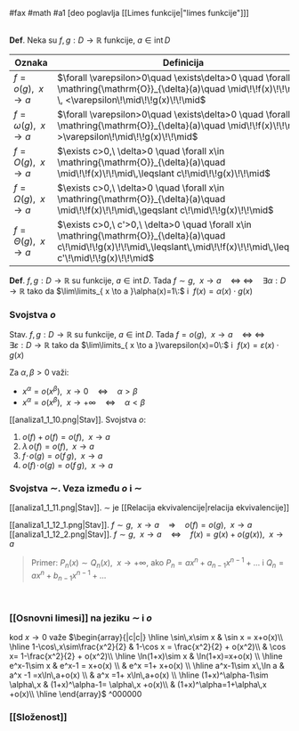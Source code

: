 #fax #math #a1 [deo poglavlja [[Limes funkcije|"limes funkcije"]]]  
$\:$

**Def**. Neka su $f,\,g:D\to\mathbb{R}$ funkcije, $a\in \mathrm{int}\, D$ 

| Oznaka                   | Definicija                                                                                                                                                                             |
| ------------------------ | -------------------------------------------------------------------------------------------------------------------------------------------------------------------------------------- |
| $f=o(g),\ \ x\to a$      | $\forall \varepsilon>0\quad \exists\delta>0 \quad \forall x\in \mathring{\mathrm{O}}_{\delta}(a)\quad \mid\!\!f(x)\!\!\mid \, <\varepsilon\!\mid\!\!g(x)\!\!\mid$                      |
| $f=\omega(g),\ \ x\to a$ | $\forall \varepsilon>0\quad \exists\delta>0 \quad \forall x\in \mathring{\mathrm{O}}_{\delta}(a)\quad \mid\!\!f(x)\!\!\mid\, >\varepsilon\!\mid\!\!g(x)\!\!\mid$                       |
| $f=O(g),\ \ x\to a$      | $\exists c>0,\ \delta>0 \quad \forall x\in \mathring{\mathrm{O}}_{\delta}(a)\quad \mid\!\!f(x)\!\!\mid\,\leqslant c\!\mid\!\!g(x)\!\!\mid$                                             |
| $f=\Omega(g),\ \ x\to a$ | $\exists c>0,\ \delta>0 \quad \forall x\in \mathring{\mathrm{O}}_{\delta}(a)\quad \mid\!\!f(x)\!\!\mid\,\geqslant c\!\mid\!\!g(x)\!\!\mid$                                             |
| $f=\Theta(g),\ \ x\to a$ | $\exists c>0,\ c'>0,\ \delta>0 \quad \forall x\in \mathring{\mathrm{O}}_{\delta}(a)\quad c\!\mid\!\!g(x)\!\!\mid\,\leqslant\,\mid\!\!f(x)\!\!\mid\,\leqslant c'\!\mid\!\!g(x)\!\!\mid$ |

**Def**. $f,\,g:D\to\mathbb{R}$ su funkcije, $a\in \mathrm{int}\, D$. Tada $f\sim g,\ \ x\to a\quad\Leftrightarrow$
$\Leftrightarrow\quad\exists\alpha:D\to \mathbb{R}$ tako da $\lim\limits_{ x \to a }\alpha(x)=1\:$ i $\ f(x)=\alpha(x)\cdot g(x)$

### Svojstva $o$
Stav. $f,\,g:D\to\mathbb{R}$ su funkcije, $a\in \mathrm{int}\, D$. Tada $f=o(g),\ \ x\to a\quad\Leftrightarrow$
$\Leftrightarrow\quad\exists\varepsilon:D\to \mathbb{R}$ tako da $\lim\limits_{ x \to a }\varepsilon(x)=0\:$ i $\ f(x)=\varepsilon(x)\cdot g(x)$

Za $\alpha,\,\beta>0$ važi:
- $x^{\alpha} = o(x^{\beta}),\ \ x\to 0\quad \Leftrightarrow\quad \alpha>\beta$
- $x^{\alpha} = o(x^{\beta}),\ \ x\to +\infty\quad \Leftrightarrow\quad \alpha<\beta$

[[analiza1_1_10.png|Stav]]. Svojstva $o$:
1. $o(f)+o(f)=o(f),\ \ x\to a$
2. $\lambda\, o(f)=o(f),\ \ x\to a$
3. $f\!\cdot\! o(g)=o(f\,g),\ \ x\to a$
4. $o(f)\!\cdot\! o(g)=o(f\,g),\ \ x\to a$

### Svojstva $\sim$. Veza između $o$ i $\sim$
[[analiza1_1_11.png|Stav]]. $\sim$ je [[Relacija ekvivalencije|relacija ekvivalencije]]

[[analiza1_1_12_1.png|Stav]]. $f\sim g,\ \ x\to a\quad\Rightarrow\quad o(f)=o(g),\ \ x\to a$
[[analiza1_1_12_2.png|Stav]]. $f\sim g,\ \ x\to a\quad\Leftrightarrow\quad f(x)=g(x)+o(g(x)),\ \ x\to a$

>Primer:
>$P_{n}(x)\sim Q_{n}(x),\ \ x\to+\infty$, 
>ako $P_{n}=ax^{n}+a_{n-1}x^{n-1}+\dots$ i $Q_{n}=ax^{n}+b_{n-1}x^{n-1}+\dots$

$\:$
### [[Osnovni limesi]] na jeziku $\sim$ i $o$
kod $x\to 0$ važe
$\begin{array}{|c|c|} 
	\hline
	\sin\,x\sim x & \sin x = x+o(x)\\ 
	\hline
	1-\cos\,x\sim\frac{x^2}{2} & 1-\cos x = \frac{x^2}{2} + o(x^2)\\
	& \cos x= 1-\frac{x^2}{2} + o(x^2)\\
	\hline
	\ln(1+x)\sim x & \ln(1+x)=x+o(x) \\
	\hline
	e^x-1\sim x & e^x-1 = x+o(x) \\
	& e^x =1+ x+o(x) \\
	\hline
	a^x-1\sim x\,\ln a & a^x -1 =x\ln\,a+o(x) \\
	& a^x =1+ x\ln\,a+o(x) \\
	\hline
	(1+x)^\alpha-1\sim \alpha\,x & (1+x)^\alpha-1= \alpha\,x +o(x)\\
	& (1+x)^\alpha=1+\alpha\,x +o(x)\\
	\hline
\end{array}$ ^000000

### [[Složenost]]
